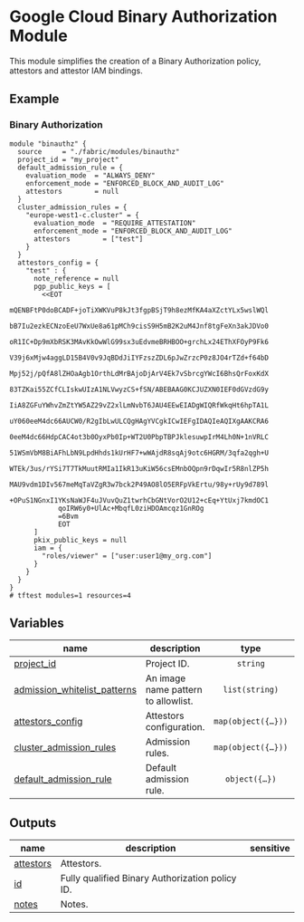 # Google Cloud Binary Authorization Module

This module simplifies the creation of a Binary Authorization policy, attestors and attestor IAM bindings.

## Example

### Binary Authorization

```hcl
module "binauthz" {
  source     = "./fabric/modules/binauthz"
  project_id = "my_project"
  default_admission_rule = {
    evaluation_mode  = "ALWAYS_DENY"
    enforcement_mode = "ENFORCED_BLOCK_AND_AUDIT_LOG"
    attestors        = null
  }
  cluster_admission_rules = {
    "europe-west1-c.cluster" = {
      evaluation_mode  = "REQUIRE_ATTESTATION"
      enforcement_mode = "ENFORCED_BLOCK_AND_AUDIT_LOG"
      attestors        = ["test"]
    }
  }
  attestors_config = {
    "test" : {
      note_reference = null
      pgp_public_keys = [
        <<EOT
            mQENBFtP0doBCADF+joTiXWKVuP8kJt3fgpBSjT9h8ezMfKA4aXZctYLx5wslWQl
            bB7Iu2ezkECNzoEeU7WxUe8a61pMCh9cisS9H5mB2K2uM4Jnf8tgFeXn3akJDVo0
            oR1IC+Dp9mXbRSK3MAvKkOwWlG99sx3uEdvmeBRHBOO+grchLx24EThXFOyP9Fk6
            V39j6xMjw4aggLD15B4V0v9JqBDdJiIYFzszZDL6pJwZrzcP0z8JO4rTZd+f64bD
            Mpj52j/pQfA8lZHOaAgb1OrthLdMrBAjoDjArV4Ek7vSbrcgYWcI6BhsQrFoxKdX
            83TZKai55ZCfCLIskwUIzA1NLVwyzCS+fSN/ABEBAAG0KCJUZXN0IEF0dGVzdG9y
            IiA8ZGFuYWhvZmZtYW5AZ29vZ2xlLmNvbT6JAU4EEwEIADgWIQRfWkqHt6hpTA1L
            uY060eeM4dc66AUCW0/R2gIbLwULCQgHAgYVCgkICwIEFgIDAQIeAQIXgAAKCRA6
            0eeM4dc66HdpCAC4ot3b0OyxPb0Ip+WT2U0PbpTBPJklesuwpIrM4Lh0N+1nVRLC
            51WSmVbM8BiAFhLbN9LpdHhds1kUrHF7+wWAjdR8sqAj9otc6HGRM/3qfa2qgh+U
            WTEk/3us/rYSi7T7TkMuutRMIa1IkR13uKiW56csEMnbOQpn9rDqwIr5R8nlZP5h
            MAU9vdm1DIv567meMqTaVZgR3w7bck2P49AO8lO5ERFpVkErtu/98y+rUy9d789l
            +OPuS1NGnxI1YKsNaWJF4uJVuvQuZ1twrhCbGNtVorO2U12+cEq+YtUxj7kmdOC1
            qoIRW6y0+UlAc+MbqfL0ziHDOAmcqz1GnROg
            =6Bvm
            EOT
      ]
      pkix_public_keys = null
      iam = {
        "roles/viewer" = ["user:user1@my_org.com"]
      }
    }
  }
}
# tftest modules=1 resources=4

```
<!-- BEGIN TFDOC -->
## Variables

| name | description | type | required | default |
|---|---|:---:|:---:|:---:|
| [project_id](variables.tf#L62) | Project ID. | <code>string</code> | ✓ |  |
| [admission_whitelist_patterns](variables.tf#L17) | An image name pattern to allowlist. | <code>list&#40;string&#41;</code> |  | <code>null</code> |
| [attestors_config](variables.tf#L23) | Attestors configuration. | <code title="map&#40;object&#40;&#123;&#10;  note_reference  &#61; string&#10;  iam             &#61; map&#40;list&#40;string&#41;&#41;&#10;  pgp_public_keys &#61; list&#40;string&#41;&#10;  pkix_public_keys &#61; list&#40;object&#40;&#123;&#10;    id                  &#61; string&#10;    public_key_pem      &#61; string&#10;    signature_algorithm &#61; string&#10;  &#125;&#41;&#41;&#10;&#125;&#41;&#41;">map&#40;object&#40;&#123;&#8230;&#125;&#41;&#41;</code> |  | <code>null</code> |
| [cluster_admission_rules](variables.tf#L38) | Admission rules. | <code title="map&#40;object&#40;&#123;&#10;  evaluation_mode  &#61; string&#10;  enforcement_mode &#61; string&#10;  attestors        &#61; list&#40;string&#41;&#10;&#125;&#41;&#41;">map&#40;object&#40;&#123;&#8230;&#125;&#41;&#41;</code> |  | <code>null</code> |
| [default_admission_rule](variables.tf#L48) | Default admission rule. | <code title="object&#40;&#123;&#10;  evaluation_mode  &#61; string&#10;  enforcement_mode &#61; string&#10;  attestors        &#61; list&#40;string&#41;&#10;&#125;&#41;">object&#40;&#123;&#8230;&#125;&#41;</code> |  | <code title="&#123;&#10;  evaluation_mode  &#61; &#34;ALWAYS_ALLOW&#34;&#10;  enforcement_mode &#61; &#34;ENFORCED_BLOCK_AND_AUDIT_LOG&#34;&#10;  attestors        &#61; null&#10;&#125;">&#123;&#8230;&#125;</code> |

## Outputs

| name | description | sensitive |
|---|---|:---:|
| [attestors](outputs.tf#L17) | Attestors. |  |
| [id](outputs.tf#L25) | Fully qualified Binary Authorization policy ID. |  |
| [notes](outputs.tf#L30) | Notes. |  |
<!-- END TFDOC -->
